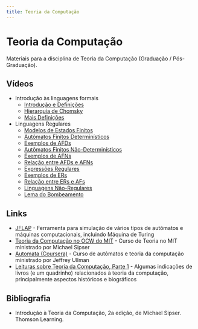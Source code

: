 ```yaml
---
title: Teoria da Computação
---
```


Teoria da Computação
====================

Materiais para a disciplina de Teoria da Computação (Graduação / Pós-Graduação). 

Vídeos
------

- Introdução às linguagens formais
    - [Introdução e Definições](http://youtu.be/faj0lrvmHx4)
    - [Hierarquia de Chomsky](http://youtu.be/7sAfHZao3DE)
    - [Mais Definições](http://youtu.be/liKkR4hZiCk)
- Linguagens Regulares
    - [Modelos de Estados Finitos](http://youtu.be/kHFtilFs3pk)
    - [Autômatos Finitos Determinísticos](http://youtu.be/igdoI9UTQdg)
    - [Exemplos de AFDs](http://youtu.be/DumsmJtJMC8)
    - [Autômatos Finitos Não-Determinísticos](http://youtu.be/lix1VmIHeIA)
    - [Exemplos de AFNs](http://youtu.be/_LpJTWeYQKY)
    - [Relação entre AFDs e AFNs](http://youtu.be/fcq8UJpj8tI)
    - [Expressões Regulares](http://youtu.be/PF-IloiWHko)
    - [Exemplos de ERs](http://youtu.be/bj3HBOFzx3E)
    - [Relação entre ERs e AFs](http://youtu.be/tx37p3KGXRg)
    - [Linguagens Não-Regulares](http://youtu.be/9WbJ-ByzFr0)
    - [Lema do Bombeamento](http://youtu.be/klwGBOlydBw)

Links
-----

- [JFLAP](http://jflap.org/) - Ferramenta para simulação de vários tipos de 
    autômatos e máquinas computacionais, incluindo Máquina de Turing
- [Teoria da Computação no OCW do MIT](http://ocw.mit.edu/courses/mathematics/18-404j-theory-of-computation-fall-2006/index.htm) - Curso de Teoria no MIT ministrado por Michael Sipser
- [Automata (Coursera)](https://www.coursera.org/course/automata) - Curso de autômatos e 
    teoria da computação ministrado por Jeffrey Ullman
- [Leituras sobre Teoria da Computação, Parte 1](http://andreiformiga.com/blog/?p=201) - Algumas 
    indicações de livros (e um quadrinho) relacionados à teoria da computação, principalmente 
    aspectos históricos e biográficos 

Bibliografia
------------

- Introdução à Teoria da Computação, 2a edição, de Michael Sipser. Thomson Learning.
